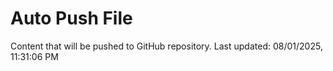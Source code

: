# Auto Push File

Content that will be pushed to GitHub repository.
Last updated: 08/01/2025, 11:31:06 PM